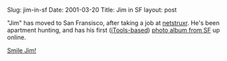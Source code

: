 Slug: jim-in-sf
Date: 2001-03-20
Title: Jim in SF
layout: post

&quot;Jim&quot; has moved to San Fransisco, after taking a job at <a href="http://www.netstruxr.com">netstruxr</a>. He&#39;s been apartment hunting, and has his first (<a href="http://itools.mac.com/WebObjects/iTools.woa?aff=consumer&amp;cty=US&amp;lang=en">iTools-based</a>) <a href="http://homepage.mac.com/roepcke/PhotoAlbum.html">photo album from SF</a> up online.

<a href="http://homepage.mac.com/roepcke/.Pictures/000134.JPG">Smile Jim!</a>

